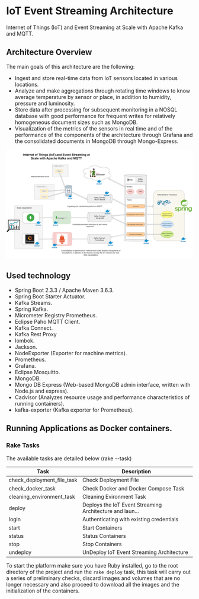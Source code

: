 # IoT Event Streaming Architecture
Internet of Things (IoT) and Event Streaming at Scale with Apache Kafka and MQTT.


## Architecture Overview

The main goals of this architecture are the following:

* Ingest and store real-time data from IoT sensors located in various locations.
* Analyze and make aggregations through rotating time windows to know average temperature by sensor or place, in addition to humidity, pressure and luminosity.
* Store data after processing for subsequent monitoring in a NOSQL database with good performance for frequent writes for relatively homogeneous document sizes such as MongoDB.
* Visualization of the metrics of the sensors in real time and of the performance of the components of the architecture through Grafana and the consolidated documents in MongoDB through Mongo-Express.

<img width="auto" src="./iot_streaming_architecture.png" />


## Used technology

* Spring Boot 2.3.3 / Apache Maven 3.6.3.
* Spring Boot Starter Actuator.
* Kafka Streams.
* Spring Kafka.
* Micrometer Registry Prometheus.
* Eclipse Paho MQTT Client.
* Kafka Connect.
* Kafka Rest Proxy
* lombok.
* Jackson.
* NodeExporter (Exporter for machine metrics).
* Prometheus.
* Grafana.
* Eclipse Mosquitto.
* MongoDB.
* Mongo DB Express (Web-based MongoDB admin interface, written with Node.js and express).
* Cadvisor (Analyzes resource usage and performance characteristics of running containers).
* kafka-exporter (Kafka exporter for Prometheus).


## Running Applications as Docker containers.

### Rake Tasks

The available tasks are detailed below (rake --task)


| Task | Description |
| ------ | ------ |
| check_deployment_file_task | Check Deployment File |
| check_docker_task | Check Docker and Docker Compose Task |
| cleaning_environment_task | Cleaning Evironment Task |
| deploy | Deploys the IoT Event Streaming Architecture and laun... |
| login | Authenticating with existing credentials |
| start | Start Containers |
| status | Status Containers |
| stop | Stop Containers |
| undeploy | UnDeploy IoT Event Streaming Architecture |


To start the platform make sure you have Ruby installed, go to the root directory of the project and run the `rake deploy` task, this task will carry out a series of preliminary checks, discard images and volumes that are no longer necessary and also proceed to download all the images and the initialization of the containers.

 
